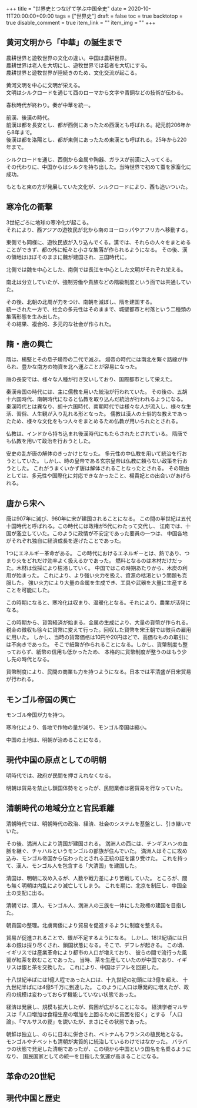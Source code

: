 +++
title = "世界史とつなげて学ぶ中国全史"
date = 2020-10-11T20:00:00+09:00
tags = ["世界史"]
draft = false
toc = true
backtotop = true
disable_comment = true
item_link = ""
item_img = ""
+++

## 黄河文明から「中華」の誕生まで
農耕世界と遊牧世界の文化の違い。中国は農耕世界。  
農耕世界は老人を大切にし、遊牧世界では若者を大切にする。  
農耕世界と遊牧世界が陸続きのため、文化交流が起こる。  

黄河文明を中心に文明が栄える。  
文明はシルクロードを通じて西のローマから文字や青銅などの技術が伝わる。  

春秋時代が終わり。秦が中華を統一。  

前漢、後漢の時代。  
前漢は都を長安とし、都が西側にあったため西漢とも呼ばれる。紀元前206年から8年まで。  
後漢は都を洛陽とし、都が東側にあったため東漢とも呼ばれる。25年から220年まで。  

シルクロードを通じ、西側から金属や陶器、ガラスが前漢に入ってくる。  
その代わりに、中国からはシルクを持ち出した。当時世界で初めて蚕を家畜化に成功。  

もともと東の方が発展していた文化が、シルクロードにより、西も追いついた。  

## 寒冷化の衝撃
3世紀ごろに地球の寒冷化が起こる。  
それにより、西アジアの遊牧民が北から南のヨーロッパやアフリカへ移動する。  

東側でも同様に、遊牧民族が入り込んでくる。漢では、それらの人々をまとめることができず、都の外に転々と小さな集落が作られるようになる。
その後、漢の領地はほぼそのままに魏が建国され、三国時代に。  

北側では魏を中心とした、南側では長江を中心とした文明がそれぞれ栄える。  

南北は分立していたが、強制労働や貴族などの階級制度という面では共通していた。  

その後、北朝の北周が力をつけ、南朝を滅ぼし、隋を建国する。  
統一された一方で、社会の多元性はそのままで、城壁都市と村落という二種類の集落形態を生み出した。  
その結果、複合的、多元的な社会が作られた。  


## 隋・唐の興亡
隋は、楊堅とその息子煬帝の二代で滅ぶ。
煬帝の時代には南北を繋ぐ路線が作られ、豊かな南方の物資を北へ運ぶことが容易になった。

唐の長安では、様々な人種が行き交いしており、国際都市として栄えた。

秦漢帝国の時代には、主に儒教を用いた統治が行われていた。
その後の、五胡十六国時代、南朝時代になると仏教を取り込んだ統治が行われるようになる。
秦漢時代とは異なり、胡十六国時代、南朝時代では様々な人が流入し、様々な生活、習俗、人生観が入り乱れる形となった。
儒教は漢人の土俗的な教えであったため、様々な文化をもつ人々をまとめるため仏教が用いられたとされる。

仏教は、インドから持ち込まれ後漢時代にもたらされたとされている。
隋唐でも仏教を用いて政治を行おうとした。

安史の乱が唐の解体のきっかけとなった。
多元性の中仏教を用いて統治を行おうとしていた。
しかし、時の皇帝である玄宗皇帝は仏教に頼らない政策を行おうとした。
これがうまくいかず唐は解体されることなったとされる。
その理由としては、多元性や国際化に対応できなかったこと、楊貴妃との出会いがあげられる。

## 唐から宋へ
唐は907年に滅び、960年に宋が建国されることになる。
この間の半世紀は五代十国時代と呼ばれる。この時代には政権が5代にわたって交代し、
江南では、十国が濫立していた。このように政情が不安定であった要員の一つは、
中国各地がそれぞれ独自に経済成長を遂げたことであった。

1つにエネルギー革命がある。
この時代におけるエネルギーとは、熱であり、つまり火をどれだけ効率よく扱えるかであった。
燃料となるのは木材だけだった。木材は伐採により枯渇していく。
中国ではこの時期あたりから、木炭の利用が始まった。
これにより、より強い火力を扱え、資源の枯渇という問題も克服した。
強い火力により大量の金属を生成でき、工具や武器を大量に生産することを可能にした。

この時期になると、寒冷化は収まり、温暖化となる。それにより、農業が活発になる。
 
この時期から、貨幣経済が始まる。金属の生成により、大量の貨幣が作られる。
税金の徴収も徐々に貨幣に変えて行った。回収した貨幣を宋王朝では徴兵の雇用に用いた。
しかし、当時の貨幣価格は10円や20円ほどで、高価なものの取引には不向きであった。
そこで紙幣が作られることになる。しかし、貨幣制度も整っておらず、紙幣の信用も低かったため、
本格的に貨幣制度が整うのはもう少し先の時代となる。

貨幣制度により、民間の商業も力を持つようになる。日本では平清盛が日宋貿易が行われる。

## モンゴル帝国の興亡
モンゴル帝国が力を持つ。

寒冷化により、各地で作物の量が減り、モンゴル帝国は縮小。

中国の土地は、明朝が治めることになる。

## 現代中国の原点としての明朝
明時代では、政府が民間を押さえれなくなる。

明朝は貿易を禁止し鎖国体勢をとったが、民間業者は密貿易を行なっていた。

## 清朝時代の地域分立と官民乖離
清朝時代では、明朝時代の政治、経済、社会のシステムを基盤とし、引き継いでいた。

その後、満洲人により清国が建国される。
満洲人の西には、チンギスハンの血脈を継ぐ、チャハルというモンゴルの部族が住んでいた。
満洲人はそこに攻め込み、モンゴル帝国から伝わったとされる正統の証を譲り受けた。
これを持って、漢人、モンゴル人を包含する「大清国」を建国した。

清国は、明朝に攻め入るが、人数や戦力差により苦戦していた。
ところが、間も無く明朝は内乱により滅亡してしまう。
これを期に、北京を制圧し、中国全土の支配に出る。

清朝では、漢人、モンゴル人、満洲人の三族を一体にした政権の建国を目指した。

朝貢国の整理。北虜南倭により貿易を促進するように制度を整える。

貿易が促進されることで、銀が不足するようになる。
しかし、18世紀頃には日本の銀は採り尽くされ、鎖国状態になる。そこで、デフレが起きる。
この頃、イギリスでは産業革命により都市の人口が増えており、
彼らの間で流行った風習が紅茶を飲むことであった。
当時、茶を生産していたのが中国であり、イギリスは銀と茶を交換した。
これにより、中国はデフレを回避した。

十八世紀半ばには1億人程であった人口は、十九世紀の初頭には3億を超え、
十九世紀半ばには4億5千万に到達した。
このように人口は爆発的に増えたが、政府の規模は変わっておらず機能していない状態であった。

経済は発展し、規模も拡大したが、貧困が広がることになる。
経済学者マルサスは「人口増加は食糧生産の増加を上回るために貧困を招く」とする
「人口論」、「マルサスの罠」を説いたが、まさにその状態であった。

朝鮮は独立し、のちに日本に併合され、ベトナムもフランスの植民地となる。
モンゴルやチベットも清朝が実質的に統治しているわけではなかった。
バラバラの状態で発足した清朝であったが、この頃から中国という国名を名乗るようになり、
国民国家としての統一を目指した気運が高まることになる。

## 革命の20世紀


## 現代中国と歴史


